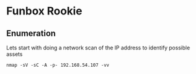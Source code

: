 # Funbox Rookie
## Enumeration
Lets start with doing a network scan of the IP address to identify possible assets
```code
nmap -sV -sC -A -p- 192.168.54.107 -vv
```
